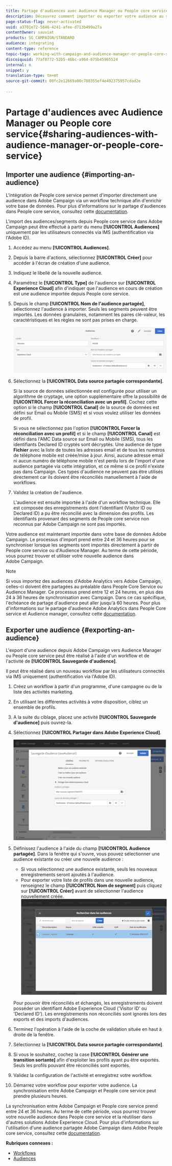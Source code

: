 ```yaml
---
title: Partage d'audiences avec Audience Manager ou People core service
description: Découvrez comment importer ou exporter votre audience au sein des différentes solutions d'Adobe Experience Cloud.
page-status-flag: never-activated
uuid: a3701e72-5846-4241-afee-d713b499a27a
contentOwner: sauviat
products: SG_CAMPAIGN/STANDARD
audience: integrating
content-type: reference
topic-tags: working-with-campaign-and-audience-manager-or-people-core-service
discoiquuid: 77af0772-52b5-46bc-a964-675b45965524
internal: n
snippet: y
translation-type: tm+mt
source-git-commit: 00fc2e12669a00c788355ef4e492375957cdad2e

---
```



# Partage d'audiences avec Audience Manager ou People core service{#sharing-audiences-with-audience-manager-or-people-core-service}

## Importer une audience {#importing-an-audience}

L'intégration de People core service permet d'importer directement une audience dans Adobe Campaign via un workflow technique afin d'enrichir votre base de données. Pour plus d'informations sur le partage d'audiences dans People core service, consultez cette [documentation](https://marketing.adobe.com/resources/help/en_US/mcloud/t_publish_audience_segment.html).

L'import des audiences/segments depuis People core service dans Adobe Campaign peut être effectué à partir du menu **[!UICONTROL Audiences]** uniquement par les utilisateurs connectés via IMS (authentification via l'Adobe ID).

1. Accédez au menu **[!UICONTROL Audiences]**.
1. Depuis la barre d'actions, sélectionnez **[!UICONTROL Créer]** pour accéder à l'écran de création d'une audience.
1. Indiquez le libellé de la nouvelle audience.
1. Paramétrez le **[!UICONTROL Type]** de l'audience sur **[!UICONTROL Experience Cloud]** afin d'indiquer que l'audience en cours de création est une audience importée depuis People core service.
1. Depuis le champ **[!UICONTROL Nom de l'audience partagée]**, sélectionnez l'audience à importer. Seuls les segments peuvent être importés. Les données granulaires, notamment les paires clé-valeur, les caractéristiques et les règles ne sont pas prises en charge.

   ![](assets/aam_import_audience.png)

1. Sélectionnez la **[!UICONTROL Data source partagée correspondante]**.

   Si la source de données sélectionnée est configurée pour utiliser un algorithme de cryptage, une option supplémentaire offre la possibilité de **[!UICONTROL Forcer la réconciliation avec un profil]**. Cochez cette option si le champ **[!UICONTROL Canal]** de la source de données est défini sur Email ou Mobile (SMS) et si vous voulez utiliser les données de profil.

   Si vous ne sélectionnez pas l'option **[!UICONTROL Forcer la réconciliation avec un profil]** et si le champ **[!UICONTROL Canal]** est défini dans l'AMC Data source sur Email ou Mobile (SMS), tous les identifiants Declared ID cryptés sont décryptés. Une audience de type **Fichier** avec la liste de toutes les adresses email et de tous les numéros de téléphone mobile est créée/mise à jour. Ainsi, aucune adresse email ni aucun numéro de téléphone mobile n'est perdu lors de l'import d'une audience partagée via cette intégration, et ce même si ce profil n'existe pas dans Campaign. Ces types d'audience ne peuvent pas être utilisés directement car ils doivent être réconciliés manuellement à l'aide de workflows.

1. Validez la création de l'audience.

   L'audience est ensuite importée à l'aide d'un workflow technique. Elle est composée des enregistrements dont l'identifiant (Visitor ID ou Declared ID) a pu être réconcilié avec la dimension des profils. Les identifiants provenant des segments de People core service non reconnus par Adobe Campaign ne sont pas importés.

Votre audience est maintenant importée dans votre base de données Adobe Campaign. Le processus d'import prend entre 24 et 36 heures pour se synchroniser lorsque les segments sont importés directement à partir de People core service ou d'Audience Manager. Au terme de cette période, vous pourrez trouver et utiliser votre nouvelle audience dans Adobe Campaign.

>[!NOTE]
>
>Si vous importez des audiences d'Adobe Analytics vers Adobe Campaign, celles-ci doivent être partagées au préalable dans People Core Service ou Audience Manager. Ce processus prend entre 12 et 24 heures, en plus des 24 à 36 heures de synchronisation avec Campaign. Dans ce cas spécifique, l'échéance de partage d'audience peut aller jusqu'à 60 heures. Pour plus d'informations sur le partage d'audience Adobe Analytics dans People Core service et Audience manager, consultez cette [documentation](https://marketing.adobe.com/resources/help/en_US/mcloud/t_publish_audience_segment.html).

## Exporter une audience {#exporting-an-audience}

L'export d'une audience depuis Adobe Campaign vers Audience Manager ou People core service peut être réalisé à l'aide d'un workflow et de l'activité de **[!UICONTROL Sauvegarde d'audience]**.

Il peut être réalisé dans un nouveau workflow par les utilisateurs connectés via IMS uniquement (authentification via l'Adobe ID).

1. Créez un workflow à partir d'un programme, d'une campagne ou de la liste des activités marketing.
1. En utilisant les différentes activités à votre disposition, ciblez un ensemble de profils.
1. A la suite du ciblage, placez une activité **[!UICONTROL Sauvegarde d'audience]** puis ouvrez-la.
1. Sélectionnez **[!UICONTROL Partager dans Adobe Experience Cloud]**.

   ![](assets/aam_save_audience_activity.png)

1. Définissez l'audience à l'aide du champ **[!UICONTROL Audience partagée]**. Dans la fenêtre qui s'ouvre, vous pouvez sélectionner une audience existante ou créer une nouvelle audience :

   * Si vous sélectionnez une audience existante, seuls les nouveaux enregistrements seront ajoutés à l'audience.
   * Pour exporter votre liste de profils dans une nouvelle audience, renseignez le champ **[!UICONTROL Nom de segment]** puis cliquez sur **[!UICONTROL Créer]** avant de sélectionner l'audience nouvellement créée.
   ![](assets/aam_save_audience_segment_picker.png)

   Pour pouvoir être réconciliés et échangés, les enregistrements doivent posséder un identifiant Adobe Experience Cloud ('Visitor ID' ou 'Declared ID'). Les enregistrements non réconciliés sont ignorés lors des exports et des imports d'audiences.

1. Terminez l'opération à l'aide de la coche de validation située en haut à droite de la fenêtre.
1. Sélectionnez la **[!UICONTROL Data source partagée correspondante]**.
1. Si vous le souhaitez, cochez la case **[!UICONTROL Générer une transition sortante]** afin d'exploiter les profils ayant pu être exportés. Seuls les profils pouvant être réconciliés sont exportés.
1. Validez la configuration de l'activité et enregistrez votre workflow.
1. Démarrez votre workflow pour exporter votre audience. La synchronisation entre Adobe Campaign et People core service peut prendre plusieurs heures.

La synchronisation entre Adobe Campaign et People core service prend entre 24 et 36 heures. Au terme de cette période, vous pourrez trouver votre nouvelle audience dans People core service et la réutiliser dans d'autres solutions Adobe Experience Cloud. Pour plus d'informations sur l'utilisation d'une audience partagée Adobe Campaign dans Adobe People core service, consultez cette [documentation](https://marketing.adobe.com/resources/help/en_US/mcloud/t_audience_create.html).

**Rubriques connexes :**

* [Workflows](../../automating/using/workflow-data-and-processes.md)
* [Audiences](../../audiences/using/about-audiences.md)

